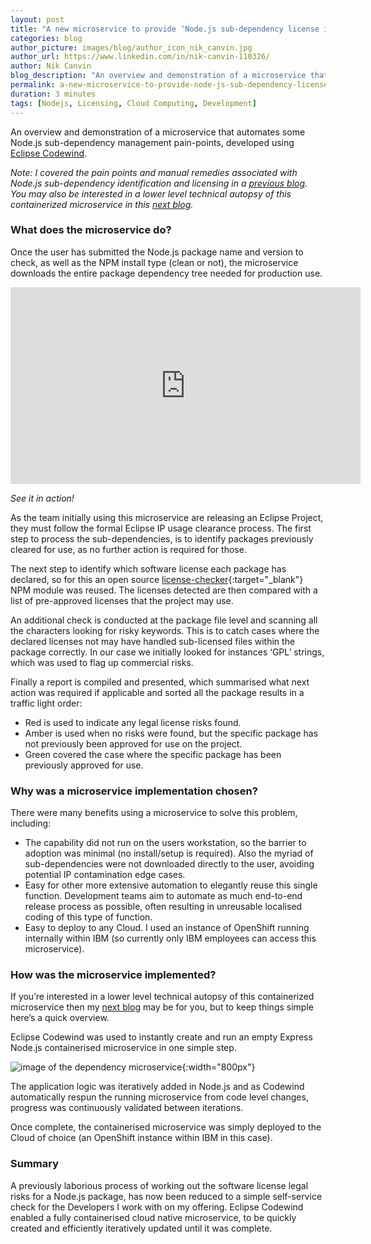```yaml
---
layout: post
title: "A new microservice to provide ‘Node.js sub-dependency license insights’"
categories: blog
author_picture: images/blog/author_icon_nik_canvin.jpg
author_url: https://www.linkedin.com/in/nik-canvin-110326/
author: Nik Canvin
blog_description: "An overview and demonstration of a microservice that automates some Node.js sub-dependency management pain-points, developed using Eclipse Codewind. Note: I covered the pain points and manual..."
permalink: a-new-microservice-to-provide-node-js-sub-dependency-license-insights.html
duration: 3 minutes
tags: [Nodejs, Licensing, Cloud Computing, Development]
---
```


An overview and demonstration of a microservice that automates some Node.js sub-dependency management pain-points, developed using [Eclipse Codewind](http://ibm.biz/eclipse-cw01).

*Note: I covered the pain points and manual remedies associated with Node.js sub-dependency identification and licensing in a [previous blog](/codewind/checking-node-js-sub-dependencies-licenses-for-usage-and-redistribution.html). You may also be interested in a lower level technical autopsy of this containerized microservice in this [next blog](/codewind/a-technical-autopsy-of-a-containerized-node-js-dependency-insights-microservice-application.html).*

### What does the microservice do?
Once the user has submitted the Node.js package name and version to check, as well as the NPM install type (clean or not), the microservice downloads the entire package dependency tree needed for production use.

<div style="text-align: center;"><iframe width="560" height="315" src="https://www.youtube.com/embed/zUiVekFCs-w" frameborder="0" allow="accelerometer; autoplay; encrypted-media; gyroscope; picture-in-picture" allowfullscreen></iframe></div>

*See it in action!*

As the team initially using this microservice are releasing an Eclipse Project, they must follow the formal Eclipse IP usage clearance process. The first step to process the sub-dependencies, is to identify packages previously cleared for use, as no further action is required for those.

The next step to identify which software license each package has declared, so for this an open source [license-checker](https://www.npmjs.com/package/license-checker){:target="_blank"} NPM module was reused. The licenses detected are then compared with a list of pre-approved licenses that the project may use.

An additional check is conducted at the package file level and scanning all the characters looking for risky keywords. This is to catch cases where the declared licenses not may have handled sub-licensed files within the package correctly. In our case we initially looked for instances ‘GPL’ strings, which was used to flag up commercial risks.

Finally a report is compiled and presented, which summarised what next action was required if applicable and sorted all the package results in a traffic light order:
- Red is used to indicate any legal license risks found.
- Amber is used when no risks were found, but the specific package has not previously been approved for use on the project.
- Green covered the case where the specific package has been previously approved for use.

### Why was a microservice implementation chosen?
There were many benefits using a microservice to solve this problem, including:
- The capability did not run on the users workstation, so the barrier to adoption was minimal (no install/setup is required). Also the myriad of sub-dependencies were not downloaded directly to the user, avoiding potential IP contamination edge cases.
- Easy for other more extensive automation to elegantly reuse this single function. Development teams aim to automate as much end-to-end release process as possible, often resulting in unreusable localised coding of this type of function.
- Easy to deploy to any Cloud. I used an instance of OpenShift running internally within IBM (so currently only IBM employees can access this microservice).

### How was the microservice implemented?
If you’re interested in a lower level technical autopsy of this containerized microservice then my [next blog](/codewind/a-technical-autopsy-of-a-containerized-node-js-dependency-insights-microservice-application.html) may be for you, but to keep things simple here’s a quick overview.

Eclipse Codewind was used to instantly create and run an empty Express Node.js containerised microservice in one simple step.

![image of the dependency microservice](images/blog/newmicroservicedependencies_1.png){:width="800px"}

The application logic was iteratively added in Node.js and as Codewind automatically respun the running microservice from code level changes, progress was continuously validated between iterations.

Once complete, the containerised microservice was simply deployed to the Cloud of choice (an OpenShift instance within IBM in this case).

### Summary
A previously laborious process of working out the software license legal risks for a Node.js package, has now been reduced to a simple self-service check for the Developers I work with on my offering. Eclipse Codewind enabled a fully containerised cloud native microservice, to be quickly created and efficiently iteratively updated until it was complete.
